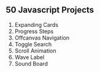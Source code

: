## 50 Javascript Projects

1. Expanding Cards
2. Progress Steps
3. Offcanvas Navigation
4. Toggle Search
5. Scroll Animation
6. Wave Label
7. Sound Board
